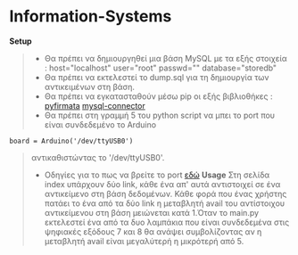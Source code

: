 # Information-Systems
**Setup**
> - Θα πρέπει να δημιουργηθεί μια βάση MySQL με τα εξής στοιχεία :
>   host="localhost"
>   user="root"
>   passwd=""
>   database="storedb"
> - Θα πρέπει να εκτελεστεί το dump.sql για τη δημιουργία των αντικειμένων στη βάση.
> - Θα πρέπει να εγκατασταθούν μέσω pip οι εξής βιβλιοθήκες :
>   [pyfirmata](https://pypi.org/project/pyFirmata/)
>   [mysql-connector](https://pypi.org/project/mysql-connector/)
> - Θα πρέπει στη γραμμή 5 του python script να μπει το port που είναι συνδεδεμένο το Arduino
```
board = Arduino('/dev/ttyUSB0')
```
>   αντικαθιστώντας το '/dev/ttyUSB0'.
> - Οδηγίες για το πως να βρείτε το port [εδώ](https://www.swarthmore.edu/NatSci/echeeve1/Class/E02/Lab01/PortID.html)
**Usage**
>   Στη σελίδα index υπάρχουν δύο link, κάθε ένα απ' αυτά αντιστοιχεί σε ένα αντικείμενο στη     βάση δεδομένων. Κάθε φορά που ένας χρήστης πατάει το ένα από τα δύο link η μεταβλητή         avail του αντίστοιχου αντικείμενου στη βάση μειώνεται κατά 1.Όταν το main.py εκτελεστεί      ένα από τα δυο λαμπάκια που είναι συνδεδεμένα στις ψηφιακές εξόδους 7 και 8 θα ανάψει        συμβολίζοντας αν η μεταβλητή avail είναι μεγαλύτερή η μικρότερή από 5.
